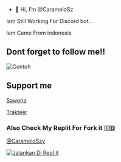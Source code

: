 - 👋 Hi, I’m @CarameloSz

Iam Still Working For Discord bot...

Iam Came From indonesia

## Dont forget to follow me!!


![Contoh](https://camo.githubusercontent.com/c3deb568d9a6b3be1ffcb4beb94fa157510f6dd5af75543844e0b3da64212f95/68747470733a2f2f63646e2e646973636f72646170702e636f6d2f6174746163686d656e74732f3438323736303634393233363032313234382f3639343733383439393435303034343431362f4555646b4f6241555941416f6430762e6a7067)


## Support me
[Saweria](saweria.co/MorenT)

[Trakteer](https://trakteer.id/rentSquad)


### Also Check My Replit For Fork it 🇮🇩
[@CarameloSzy](https://repl.it/@Carameloszy)

[![Jalankan Di Repl.it](https://i.pinimg.com/originals/58/29/0f/58290f69d296034e7eaaaca5e65db069.gif)](https://szyhostinger.haseull.repl.co/)
